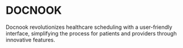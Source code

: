 # DOCNOOK
Docnook revolutionizes healthcare scheduling with a user-friendly interface, simplifying the process for patients and providers through innovative features.
